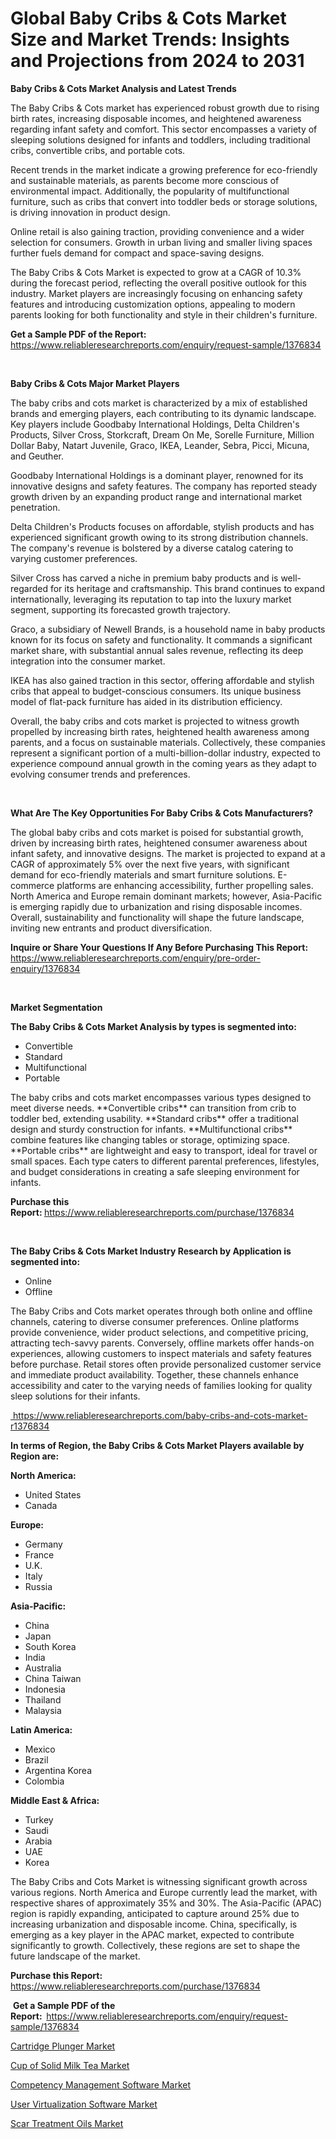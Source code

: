 <p><h1>Global Baby Cribs & Cots Market Size and Market Trends: Insights and Projections from 2024 to 2031</h1></p><p><strong>Baby Cribs & Cots Market Analysis and Latest Trends</strong></p>
<p><p>The Baby Cribs & Cots market has experienced robust growth due to rising birth rates, increasing disposable incomes, and heightened awareness regarding infant safety and comfort. This sector encompasses a variety of sleeping solutions designed for infants and toddlers, including traditional cribs, convertible cribs, and portable cots. </p><p>Recent trends in the market indicate a growing preference for eco-friendly and sustainable materials, as parents become more conscious of environmental impact. Additionally, the popularity of multifunctional furniture, such as cribs that convert into toddler beds or storage solutions, is driving innovation in product design. </p><p>Online retail is also gaining traction, providing convenience and a wider selection for consumers. Growth in urban living and smaller living spaces further fuels demand for compact and space-saving designs. </p><p>The Baby Cribs & Cots Market is expected to grow at a CAGR of 10.3% during the forecast period, reflecting the overall positive outlook for this industry. Market players are increasingly focusing on enhancing safety features and introducing customization options, appealing to modern parents looking for both functionality and style in their children's furniture.</p></p>
<p><strong>Get a Sample PDF of the Report:&nbsp;</strong> <a href="https://www.reliableresearchreports.com/enquiry/request-sample/1376834?utm_campaign=1677&utm_medium=2&utm_source=Github&utm_content=ia&utm_term=23102024&utm_id=baby-cribs-cots">https://www.reliableresearchreports.com/enquiry/request-sample/1376834</a></p>
<p>&nbsp;</p>
<p><strong>Baby Cribs & Cots Major Market Players</strong></p>
<p><p>The baby cribs and cots market is characterized by a mix of established brands and emerging players, each contributing to its dynamic landscape. Key players include Goodbaby International Holdings, Delta Children's Products, Silver Cross, Storkcraft, Dream On Me, Sorelle Furniture, Million Dollar Baby, Natart Juvenile, Graco, IKEA, Leander, Sebra, Picci, Micuna, and Geuther.</p><p>Goodbaby International Holdings is a dominant player, renowned for its innovative designs and safety features. The company has reported steady growth driven by an expanding product range and international market penetration.</p><p>Delta Children's Products focuses on affordable, stylish products and has experienced significant growth owing to its strong distribution channels. The company's revenue is bolstered by a diverse catalog catering to varying customer preferences.</p><p>Silver Cross has carved a niche in premium baby products and is well-regarded for its heritage and craftsmanship. This brand continues to expand internationally, leveraging its reputation to tap into the luxury market segment, supporting its forecasted growth trajectory.</p><p>Graco, a subsidiary of Newell Brands, is a household name in baby products known for its focus on safety and functionality. It commands a significant market share, with substantial annual sales revenue, reflecting its deep integration into the consumer market.</p><p>IKEA has also gained traction in this sector, offering affordable and stylish cribs that appeal to budget-conscious consumers. Its unique business model of flat-pack furniture has aided in its distribution efficiency.</p><p>Overall, the baby cribs and cots market is projected to witness growth propelled by increasing birth rates, heightened health awareness among parents, and a focus on sustainable materials. Collectively, these companies represent a significant portion of a multi-billion-dollar industry, expected to experience compound annual growth in the coming years as they adapt to evolving consumer trends and preferences.</p></p>
<p>&nbsp;</p>
<p><strong>What Are The Key Opportunities For Baby Cribs & Cots Manufacturers?</strong></p>
<p><p>The global baby cribs and cots market is poised for substantial growth, driven by increasing birth rates, heightened consumer awareness about infant safety, and innovative designs. The market is projected to expand at a CAGR of approximately 5% over the next five years, with significant demand for eco-friendly materials and smart furniture solutions. E-commerce platforms are enhancing accessibility, further propelling sales. North America and Europe remain dominant markets; however, Asia-Pacific is emerging rapidly due to urbanization and rising disposable incomes. Overall, sustainability and functionality will shape the future landscape, inviting new entrants and product diversification.</p></p>
<p><strong>Inquire or Share Your Questions If Any Before Purchasing This Report:</strong> <a href="https://www.reliableresearchreports.com/enquiry/pre-order-enquiry/1376834?utm_campaign=1677&utm_medium=2&utm_source=Github&utm_content=ia&utm_term=23102024&utm_id=baby-cribs-cots">https://www.reliableresearchreports.com/enquiry/pre-order-enquiry/1376834</a></p>
<p>&nbsp;</p>
<p><strong>Market Segmentation</strong></p>
<p><strong>The Baby Cribs & Cots Market Analysis by types is segmented into:</strong></p>
<p><ul><li>Convertible</li><li>Standard</li><li>Multifunctional</li><li>Portable</li></ul></p>
<p><p>The baby cribs and cots market encompasses various types designed to meet diverse needs. **Convertible cribs** can transition from crib to toddler bed, extending usability. **Standard cribs** offer a traditional design and sturdy construction for infants. **Multifunctional cribs** combine features like changing tables or storage, optimizing space. **Portable cribs** are lightweight and easy to transport, ideal for travel or small spaces. Each type caters to different parental preferences, lifestyles, and budget considerations in creating a safe sleeping environment for infants.</p></p>
<p><strong>Purchase this Report:&nbsp;</strong><a href="https://www.reliableresearchreports.com/purchase/1376834?utm_campaign=1677&utm_medium=2&utm_source=Github&utm_content=ia&utm_term=23102024&utm_id=baby-cribs-cots">https://www.reliableresearchreports.com/purchase/1376834</a></p>
<p>&nbsp;</p>
<p><strong>The Baby Cribs & Cots Market Industry Research by Application is segmented into:</strong></p>
<p><ul><li>Online</li><li>Offline</li></ul></p>
<p><p>The Baby Cribs and Cots market operates through both online and offline channels, catering to diverse consumer preferences. Online platforms provide convenience, wider product selections, and competitive pricing, attracting tech-savvy parents. Conversely, offline markets offer hands-on experiences, allowing customers to inspect materials and safety features before purchase. Retail stores often provide personalized customer service and immediate product availability. Together, these channels enhance accessibility and cater to the varying needs of families looking for quality sleep solutions for their infants.</p></p>
<p><a href="https://www.reliableresearchreports.com/baby-cribs-and-cots-market-r1376834?utm_campaign=1677&utm_medium=2&utm_source=Github&utm_content=ia&utm_term=23102024&utm_id=baby-cribs-cots">&nbsp;https://www.reliableresearchreports.com/baby-cribs-and-cots-market-r1376834</a></p>
<p><strong>In terms of Region, the Baby Cribs & Cots Market Players available by Region are:</strong></p>
<p>
    <p> <strong> North America: </strong>
        <ul>
            <li>United States</li>
            <li>Canada</li>
        </ul>
        </p> 
    <p> <strong> Europe: </strong>
        <ul>
            <li>Germany</li>
            <li>France</li>
            <li>U.K.</li>
            <li>Italy</li>
            <li>Russia</li>
        </ul>
        </p> 
    <p> <strong> Asia-Pacific: </strong>
        <ul>
            <li>China</li>
            <li>Japan</li>
            <li>South Korea</li>
            <li>India</li>
            <li>Australia</li>
            <li>China Taiwan</li>
            <li>Indonesia</li>
            <li>Thailand</li>
            <li>Malaysia</li>
        </ul>
        </p> 
    <p> <strong> Latin America: </strong>
        <ul>
            <li>Mexico</li>
            <li>Brazil</li>
            <li>Argentina Korea</li>
            <li>Colombia</li>
        </ul>
        </p> 
    <p> <strong> Middle East & Africa: </strong>
        <ul>
            <li>Turkey</li>
            <li>Saudi</li>
            <li>Arabia</li>
            <li>UAE</li>
            <li>Korea</li>
        </ul>
    </p>
    </p>
<p><p>The Baby Cribs and Cots Market is witnessing significant growth across various regions. North America and Europe currently lead the market, with respective shares of approximately 35% and 30%. The Asia-Pacific (APAC) region is rapidly expanding, anticipated to capture around 25% due to increasing urbanization and disposable income. China, specifically, is emerging as a key player in the APAC market, expected to contribute significantly to growth. Collectively, these regions are set to shape the future landscape of the market.</p></p>
<p><strong>Purchase this Report: </strong><a href="https://www.reliableresearchreports.com/purchase/1376834?utm_campaign=1677&utm_medium=2&utm_source=Github&utm_content=ia&utm_term=23102024&utm_id=baby-cribs-cots">https://www.reliableresearchreports.com/purchase/1376834</a></p>
<p>&nbsp;<strong>Get a Sample PDF of the Report:&nbsp;&nbsp;</strong><a href="https://www.reliableresearchreports.com/enquiry/request-sample/1376834?utm_campaign=1677&utm_medium=2&utm_source=Github&utm_content=ia&utm_term=23102024&utm_id=baby-cribs-cots">https://www.reliableresearchreports.com/enquiry/request-sample/1376834</a></p>
<p><strong></strong></p>
<p><p><a href="https://www.linkedin.com/pulse/cartridge-plunger-revenue-growth-report-2024-2031-j8vuf?utm_campaign=1677&utm_medium=2&utm_source=Github&utm_content=ia&utm_term=23102024&utm_id=baby-cribs-cots">Cartridge Plunger Market</a></p><p><a href="https://github.com/SanjidaKhan901/Market-Research-Report-List-1/blob/main/cup-of-solid-milk-tea-market.md?utm_campaign=1677&utm_medium=2&utm_source=Github&utm_content=ia&utm_term=23102024&utm_id=baby-cribs-cots">Cup of Solid Milk Tea Market</a></p><p><a href="https://www.linkedin.com/pulse/global-competency-management-software-market-landscape-dywve?utm_campaign=1677&utm_medium=2&utm_source=Github&utm_content=ia&utm_term=23102024&utm_id=baby-cribs-cots">Competency Management Software Market</a></p><p><a href="https://www.linkedin.com/pulse/sustainability-trends-user-virtualization-software-industry-kuine?utm_campaign=1677&utm_medium=2&utm_source=Github&utm_content=ia&utm_term=23102024&utm_id=baby-cribs-cots">User Virtualization Software Market</a></p><p><a href="https://www.linkedin.com/pulse/scar-treatment-oils-market-size-segmentation-trends-yycpf?utm_campaign=1677&utm_medium=2&utm_source=Github&utm_content=ia&utm_term=23102024&utm_id=baby-cribs-cots">Scar Treatment Oils Market</a></p></p>